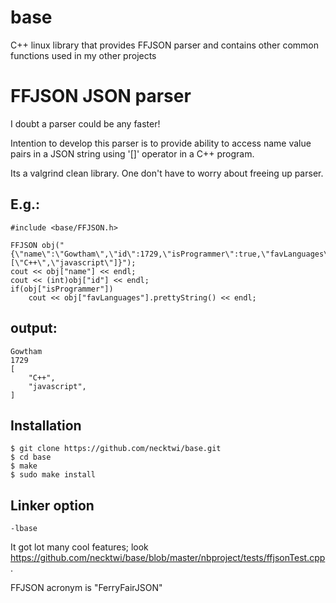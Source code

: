 base
====

C++ linux library that provides FFJSON parser and contains other common functions used in my other projects

FFJSON JSON parser
==================
I doubt a parser could be any faster!

Intention to develop this parser is to provide ability to access name value pairs in a JSON string using '[]' operator in a C++ program.

Its a valgrind clean library. One don't have to worry about freeing up parser.

E.g.:
-----
	#include <base/FFJSON.h>

	FFJSON obj("{\"name\":\"Gowtham\",\"id\":1729,\"isProgrammer\":true,\"favLanguages\":[\"C++\",\"javascript\"]}");
	cout << obj["name"] << endl;
	cout << (int)obj["id"] << endl;
	if(obj["isProgrammer"])
		cout << obj["favLanguages"].prettyString() << endl;

output:
-------
	Gowtham
	1729
	[
		"C++",
		"javascript",
	]

Installation
------------
	$ git clone https://github.com/necktwi/base.git
	$ cd base
	$ make
	$ sudo make install

Linker option
--------------
	-lbase
	
It got lot many cool features; look https://github.com/necktwi/base/blob/master/nbproject/tests/ffjsonTest.cpp.

FFJSON acronym is "FerryFairJSON"
